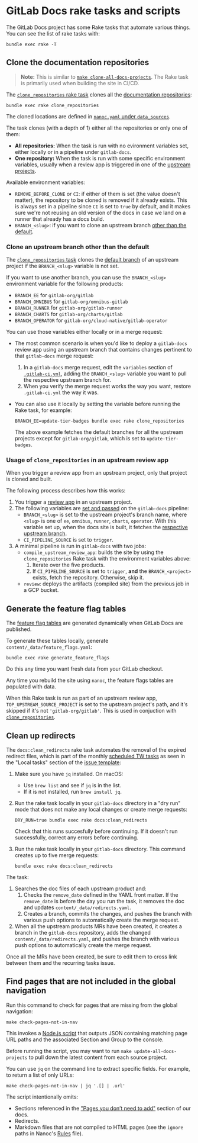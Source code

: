 # GitLab Docs rake tasks and scripts

The GitLab Docs project has some Rake tasks that automate various things. You
can see the list of rake tasks with:

```shell
bundle exec rake -T
```

## Clone the documentation repositories

> **Note:** This is similar to
> [`make clone-all-docs-projects`](setup.md#clone-all-documentation-repositories).
> The Rake task is primarily used when building the site in CI/CD.

The [`clone_repositories` rake task](../lib/tasks/build_site.rake) clones all the
[documentation repositories](architecture.md):

```shell
bundle exec rake clone_repositories
```

The cloned locations are defined in [`nanoc.yaml` under `data_sources`](../nanoc.yaml).

The task clones (with a depth of 1) either all the repositories or only one of them:

- **All repositories:** When the task is run with no evironment variables set,
  either locally or in a pipeline under `gitlab-docs`.
- **One repository:** When the task is run with some specific environment
  variables, usually when a review app is triggered in one of the
  [upstream projects](#usage-of-clone_repositories-in-an-upstream-review-app).

Available environment variables:

- `REMOVE_BEFORE_CLONE` or `CI`: if either of them is set (the value doesn't matter),
  the repository to be cloned is removed if it already exists. This is always
  set in a pipeline since `CI` is set to `true` by default, and it makes sure we're
  not reusing an old version of the docs in case we land on a runner that already
  has a docs build.
- `BRANCH_<slug>`: if you want to clone an upstream branch
  [other than the default](#clone-an-upstream-branch-other-than-the-default).

### Clone an upstream branch other than the default

The
[`clone_repositories` task](https://gitlab.com/gitlab-org/gitlab-docs/-/blob/fd64306b4ba4efd4081ac96e7cf69756fef2ce2f/lib/tasks/build_site.rake#L10)
clones the
[default branch](https://gitlab.com/gitlab-org/gitlab-docs/-/blob/fd64306b4ba4efd4081ac96e7cf69756fef2ce2f/lib/tasks/task_helpers.rb#L41)
of an upstream project if the `BRANCH_<slug>` variable is not set.

If you want to use another branch, you can use the `BRANCH_<slug>` environment
variable for the following products:

- `BRANCH_EE` for `gitlab-org/gitlab`
- `BRANCH_OMNIBUS` for `gitlab-org/omnibus-gitlab`
- `BRANCH_RUNNER` for `gitlab-org/gitlab-runner`
- `BRANCH_CHARTS` for `gitlab-org/charts/gitlab`
- `BRANCH_OPERATOR` for `gitlab-org/cloud-native/gitlab-operator`

You can use those variables either locally or in a merge request:

- The most common scenario is when you'd like to deploy a `gitlab-docs`
  review app using an upstream branch that contains changes pertinent to that
  `gitlab-docs` merge request:

  1. In a `gitlab-docs` merge request, edit the `variables` section of
     [`.gitlab-ci.yml`](../.gitlab-ci.yml), adding the `BRANCH_<slug>` variable
     you want to pull the respective upstream branch for.
  1. When you verify the merge request works the way you want, restore
     `.gitlab-ci.yml` the way it was.

- You can also use it locally by setting the variable before running the Rake task,
  for example:

  ```shell
  BRANCH_EE=update-tier-badges bundle exec rake clone_repositories
  ```

  The above example fetches the default branches for all the upstream projects
  except for `gitlab-org/gitlab`, which is set to `update-tier-badges`.

### Usage of `clone_repositories` in an upstream review app

When you trigger a review app from an upstream project, only that project
is cloned and built.

The following process describes how this works:

1. You trigger a [review app](https://docs.gitlab.com/ee/development/documentation/review_apps.html)
   in an upstream project.
1. The following variables are [set and passed](https://gitlab.com/gitlab-org/gitlab/-/blob/53233de16cafa6544ebe7bfbe41fd65e95645c8e/scripts/trigger-build.rb#L239-337)
   on the `gitlab-docs` pipeline:
   - `BRANCH_<slug>` is set to the upstream project's branch name, where
     `<slug>` is one of `ee`, `omnibus`, `runner`, `charts`, `operator`. With this
     variable set up, when the docs site is built, it fetches the
     [respective upstream branch](#clone-an-upstream-branch-other-than-the-default).
   - `CI_PIPELINE_SOURCE` is set to `trigger`.
1. A minimal pipeline is run in `gitlab-docs` with two jobs:
   - `compile_upstream_review_app`: builds the site by using the `clone_repositories`
     Rake task with the environment variables above:
     1. Iterate over the five products.
     1. If `CI_PIPELINE_SOURCE` is set to `trigger`, **and** the `BRANCH_<project>` exists,
        fetch the repository. Otherwise, skip it.
   - `review`: deploys the artifacts (compiled site) from the previous job in a GCP bucket.

## Generate the feature flag tables

The [feature flag tables](https://docs.gitlab.com/ee/user/feature_flags.html) are generated
dynamically when GitLab Docs are published.

To generate these tables locally, generate `content/_data/feature_flags.yaml`:

```shell
bundle exec rake generate_feature_flags
```

Do this any time you want fresh data from your GitLab checkout.

Any time you rebuild the site using `nanoc`, the feature flags tables are populated with data.

When this Rake task is run as part of an upstream review app,
`TOP_UPSTREAM_SOURCE_PROJECT` is set to the upstream project's path, and it's skipped if
it's not `'gitlab-org/gitlab'`. This is used in conjuction with
[`clone_repositories`](#usage-of-clone_repositories-in-an-upstream-review-app).

## Clean up redirects

The `docs:clean_redirects` rake task automates the removal of the expired redirect files,
which is part of the monthly [scheduled TW tasks](https://about.gitlab.com/handbook/product/ux/technical-writing/#regularly-scheduled-tasks)
as seen in the "Local tasks" section of the [issue template](https://gitlab.com/gitlab-org/technical-writing/-/blob/main/.gitlab/issue_templates/tw-monthly-tasks.md):

1. Make sure you have `jq` installed. On macOS:
   - Use `brew list` and see if `jq` is in the list.
   - If it is not installed, run `brew install jq`.

1. Run the rake task locally in your `gitlab-docs` directory in a "dry run" mode that does not make any local changes or
   create merge requests:

   ```shell
   DRY_RUN=true bundle exec rake docs:clean_redirects
   ```

   Check that this runs succesfully before continuing. If it doesn't run successfully, correct any errors before
   continuing.

1. Run the rake task locally in your `gitlab-docs` directory. This command creates up to five
   merge requests:

   ```shell
   bundle exec rake docs:clean_redirects
   ```

The task:

1. Searches the doc files of each upstream product and:
   1. Checks the `remove_date` defined in the YAML front matter. If the
      `remove_date` is before the day you run the task, it removes the doc
      and updates `content/_data/redirects.yaml`.
   1. Creates a branch, commits the changes, and pushes the branch with
      various push options to automatically create the merge request.
1. When all the upstream products MRs have been created, it creates a branch
   in the `gitlab-docs` repository, adds the changed `content/_data/redirects.yaml`,
   and pushes the branch with various push options to automatically create the
   merge request.

Once all the MRs have been created, be sure to edit them to cross link between
them and the recurring tasks issue.

## Find pages that are not included in the global navigation

Run this command to check for pages that are missing from the global navigation:

```shell
make check-pages-not-in-nav
```

This invokes a [Node.js script](../scripts/pages_not_in_nav.js) that outputs JSON containing matching page URL paths and the associated Section and Group to the console.

Before running the script, you may want to run `make update-all-docs-projects` to pull down the latest content from each source project.

You can use `jq` on the command line to extract specific fields. For example, to return a list of only URLs:

```shell
make check-pages-not-in-nav | jq '.[] | .url'
```

The script intentionally omits:

- Sections referenced in the ["Pages you don’t need to add"](https://docs.gitlab.com/ee/development/documentation/site_architecture/global_nav.html#pages-you-dont-need-to-add) section of our docs.
- Redirects.
- Markdown files that are not compiled to HTML pages (see the `ignore` paths in Nanoc's [Rules](../Rules) file).
